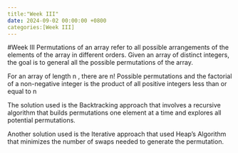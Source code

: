 ```yaml
---
title:"Week III"
date: 2024-09-02 00:00:00 +0800
categories:[Week III]
---
```

#Week III
Permutations of an array refer to all possible arrangements of the elements of the array in different orders. Given an array of distinct integers, the goal is to general all the possible permutations of the array.  

For an array of length n , there are n! Possible permutations and the factorial of a non-negative integer is the product of all positive integers less than or equal to n 

The solution used is the Backtracking approach that involves a recursive algorithm that builds permutations one element at a time and explores all potential permutations. 

Another solution used is the Iterative approach that used Heap’s Algorithm that minimizes the number of swaps needed to generate the permutation. 
